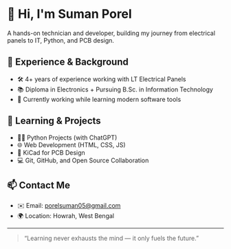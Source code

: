 # 👋 Hi, I'm Suman Porel

A hands-on technician and developer, building my journey from electrical panels to IT, Python, and PCB design.

## 🔧 Experience & Background
- 🛠 4+ years of experience working with LT Electrical Panels
- 📚 Diploma in Electronics + Pursuing B.Sc. in Information Technology
- 💼 Currently working while learning modern software tools

## 🚀 Learning & Projects
- 👨‍💻 Python Projects (with ChatGPT)
- 🌐 Web Development (HTML, CSS, JS)
- 🧠 KiCad for PCB Design
- 💻 Git, GitHub, and Open Source Collaboration

## 📫 Contact Me
- ✉️ Email: porelsuman05@gmail.com
- 🌍 Location: Howrah, West Bengal

---

> “Learning never exhausts the mind — it only fuels the future.”


